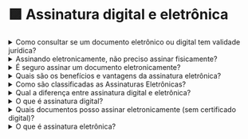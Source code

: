 # 🟪 Assinatura digital e eletrônica



<details>

<summary>Como consultar se um documento eletrônico ou digital tem validade jurídica?</summary>

Para verificar se um documento eletrônico ou digital tem validade jurídica conforme os requisitos do ITI, basta seguir os passos abaixo: &#x20;

1. Acesse o endereço: [https://validar.iti.gov.br/](https://validar.iti.gov.br/); &#x20;
2. Clique em “Escolher Arquivo” e faça o upload do arquivo que você quer validar;&#x20;
3. Concorde com os termos de uso e política de privacidade do Portal Validar ITI;
4. Clique em Validar.

Caso o arquivo não contenha nenhuma assinatura aplicada ou contenha assinatura não reconhecida ou corrompida a seguinte mensagem é apresentada: “Assinatura Aprovada”. Um relatório de conformidade será apresentado com o detalhamento de cada assinatura e sua validade. &#x20;

Caso o arquivo contenha assinatura válida a seguinte mensagem é apresentada: “Documento com assinaturas válidas”. Um relatório será apresentado com o detalhamento de cada assinatura e sua validade.&#x20;

</details>

<details>

<summary>Assinando eletronicamente, não preciso assinar fisicamente?</summary>

Um documento digital assinado pela ArqSign adquire validade jurídica, não sendo necessário gerar cópia física para inserir assinaturas.

</details>

<details>

<summary>É seguro assinar um documento eletronicamente?</summary>

Tudo dependerá da plataforma escolhida para a realização da assinatura. Com a ArqSign, ferramenta de assinatura eletrônica desenvolvida pela Arquivar, a conformidade com a legislação está garantida através da segurança nos processos, tecnologia empregada e as melhores práticas de segurança presentes no mercado nacional e internacional. Conheça mais sobre a segurança do processo e da tecnologia da Plataforma ArqSign acessando: [https://arquivar.com.br/arqsign-validade-juridica/](https://arquivar.com.br/arqsign-validade-juridica/)&#x20;

</details>

<details>

<summary>Quais são os benefícios e vantagens da assinatura eletrônica?</summary>

Os benefícios são diversos, desde assinar um documento em minutos, menor custo com impressões, motoboys, correios, armazenagem, até menos risco jurídico, pois evita a falsificação e adulteração. Há também o ganho de produtividade, pois diminui a burocracia e economiza tempo dos signatários. Sem falar da inovação e sustentabilidade.

</details>

<details>

<summary>Como são classificadas as Assinaturas Eletrônicas?</summary>

De acordo com a lei nº 14.063, de 23 de setembro de 2020 art. 4º, as assinaturas eletrônicas são classificadas em:&#x20;

I – Assinatura eletrônica simples:&#x20;

a) a que permite identificar o seu signatário;

b) a que anexa ou associa dados a outros dados em formato eletrônico do signatário;

**II –** Assinatura eletrônica avançada: a que utiliza certificados não emitidos pela ICP-Brasil ou outro meio de comprovação da autoria, integridade de documentos e aceite entre as partes.&#x20;

**III –** Assinatura eletrônica qualificada: a que utiliza certificado digital ICP-Brasil.&#x20;

Os 3 (três) tipos de assinatura referidos na legislação caracterizam o nível de confiança da assinatura sendo que a assinatura eletrônica qualificada é a que possui nível mais elevado.&#x20;

A Plataforma ArqSign está apta a gerar Assinaturas Avançadas e Qualificadas, cumprindo rigorosamente todos os requisitos legais.&#x20;

</details>

<details>

<summary>Qual a diferença entre assinatura digital e eletrônica?</summary>

De forma simples, toda assinatura executada através de um mecanismo eletrônico e que identifica quem a executou é uma assinatura eletrônica.&#x20;

No Brasil culturalmente definimos que uma assinatura executada de forma eletrônica com certificado digital é chamada de assinatura digital e quando executada de forma eletrônica sem certificado digital é chamada de assinatura eletrônica.&#x20;

A assinatura eletrônica é mais utilizada para assinatura entre empresas, empresas e clientes, profissionais e pacientes etc.&#x20;

A assinatura digital é mais utilizada para assinatura e transações que envolvem órgãos governamentais.&#x20;

</details>

<details>

<summary>O que é assinatura digital?</summary>

No Brasil, dizemos que a Assinatura Digital é um tipo de assinatura eletrônica feita utilizando-se um certificado digital ICP-Brasil que é como se fosse uma identidade do mundo virtual.&#x20;

Se diferencia das demais assinaturas eletrônicas por usar criptografia e vincular o certificado digital ao documento eletrônico que está sendo assinado.&#x20;

A tecnologia do Certificado digital dá garantias de integridade do documento e autoria incontestável do signatário sendo a forma de assinatura eletrônica mais confiável.&#x20;

Para fazer uma assinatura digital, você precisa adquirir um Certificado Digital ICP-Brasil e uma plataforma de assinatura eletrônica de confiança.&#x20;

</details>

<details>

<summary>Quais documentos posso assinar eletronicamente (sem certificado digital)?</summary>

Juridicamente, entre entes privados, qualquer documento pode ser assinado eletronicamente desde que as partes concordem. Abaixo listamos alguns exemplos de documentos:&#x20;

* Propostas,&#x20;
* Orçamentos,
* Contratos,
* Aditivos,
* Distratos,
* Laudos,&#x20;
* Transações imobiliárias,&#x20;
* Acordos de serviços,&#x20;
* Atas,&#x20;
* Termos de adesão,&#x20;
* Projetos,&#x20;
* Petições,&#x20;
* E vários outros.&#x20;

</details>

<details>

<summary>O que é assinatura eletrônica?</summary>

Pode-se definir a assinatura eletrônica como um mecanismo eletrônico, que identifica o signatário (pessoa que está assinando) de um documento, seja ele pessoa física ou jurídica.&#x20;

No Brasil, a assinatura eletrônica está respaldada pela Medida Provisória 2.200-2 de 2001, no Código Civil Brasileiro e nas Instruções Normativas do ITI – Instituto Nacional de Tecnologia da Informação.&#x20;

Importante salientar que no Brasil culturalmente definimos que uma assinatura executada de forma eletrônica com certificado digital é chamada de assinatura digital e quando executada de forma eletrônica sem certificado digital é chamada de assinatura eletrônica.

</details>
